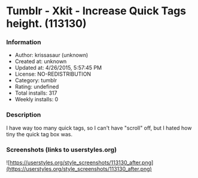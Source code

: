 # Tumblr - Xkit - Increase Quick Tags height. (113130)

### Information
- Author: krissasaur (unknown)
- Created at: unknown
- Updated at: 4/26/2015, 5:57:45 PM
- License: NO-REDISTRIBUTION
- Category: tumblr
- Rating: undefined
- Total installs: 317
- Weekly installs: 0


### Description
I have way too many quick tags, so I can't have "scroll" off, but I hated how tiny the quick tag box was.


### Screenshots (links to userstyles.org)
![https://userstyles.org/style_screenshots/113130_after.png](https://userstyles.org/style_screenshots/113130_after.png)


